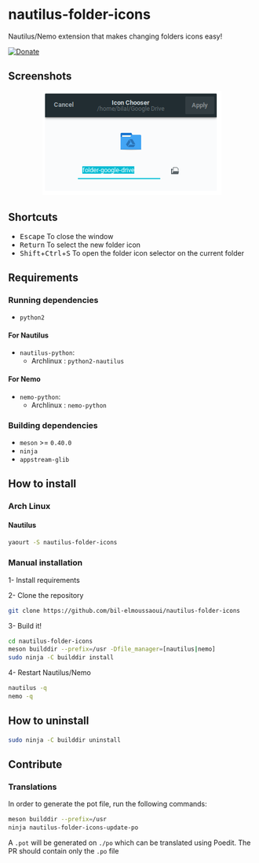 # nautilus-folder-icons

Nautilus/Nemo extension that makes changing folders icons easy!

[![Donate](https://img.shields.io/badge/Donate-PayPal-green.svg)](https://www.paypal.me/BilalELMoussaoui)

## Screenshots

<div align="center"><img src="screenshots/screenshot1.png" alt="Preview" /></div>

## Shortcuts

- <kbd>Escape</kbd> To close the window
- <kbd>Return</kbd> To select the new folder icon
- <kbd>Shift</kbd>+<kbd>Ctrl</kbd>+<kbd>S</kbd> To open the folder icon selector on the current folder

## Requirements

### Running dependencies

- `python2`

#### For Nautilus

- `nautilus-python`:
  - Archlinux : `python2-nautilus`

#### For Nemo

- `nemo-python`:
  - Archlinux : `nemo-python`

### Building dependencies

- `meson` >= `0.40.0`
- `ninja`
- `appstream-glib`

## How to install

### Arch Linux

#### Nautilus

```bash
yaourt -S nautilus-folder-icons
```

### Manual installation

1- Install requirements

2- Clone the repository

```bash
git clone https://github.com/bil-elmoussaoui/nautilus-folder-icons
```

3- Build it!

```bash
cd nautilus-folder-icons
meson builddir --prefix=/usr -Dfile_manager=[nautilus|nemo]
sudo ninja -C builddir install
```

4- Restart Nautilus/Nemo

```bash
nautilus -q
nemo -q
```

## How to uninstall

```bash
sudo ninja -C builddir uninstall
```

## Contribute

### Translations

In order to generate the pot file, run the following commands:

```bash
meson builddir --prefix=/usr
ninja nautilus-folder-icons-update-po
```

A `.pot` will be generated on `./po` which can be translated using Poedit. The PR should contain only the `.po` file
